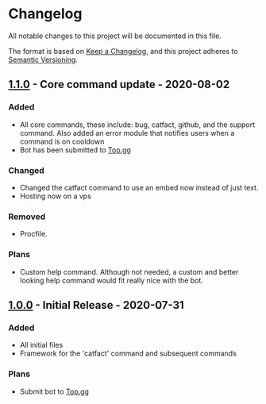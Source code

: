 # Changelog

All notable changes to this project will be documented in this file.

The format is based on [Keep a Changelog](https://keepachangelog.com/en/1.0.0/),
and this project adheres to [Semantic Versioning](https://semver.org/spec/v2.0.0.html).

## [1.1.0] - Core command update - 2020-08-02

### Added

- All core commands, these include: bug, catfact, github, and the support command. Also added an error module that notifies users when a command is on cooldown
- Bot has been submitted to [Top.gg](https://top.gg/)

### Changed

- Changed the catfact command to use an embed now instead of just text.
- Hosting now on a vps
### Removed

- Procfile.

### Plans

- Custom help command. Although not needed, a custom and better looking help command would fit really nice with the bot.


## [1.0.0] - Initial Release - 2020-07-31

### Added

- All initial files
- Framework for the 'catfact' command and subsequent commands

### Plans
- Submit bot to [Top.gg](https://top.gg/)


[1.0.0]: https://github.com/mlucap/catfacts
[1.1.0]: https://github.com/mlucap/catfacts
